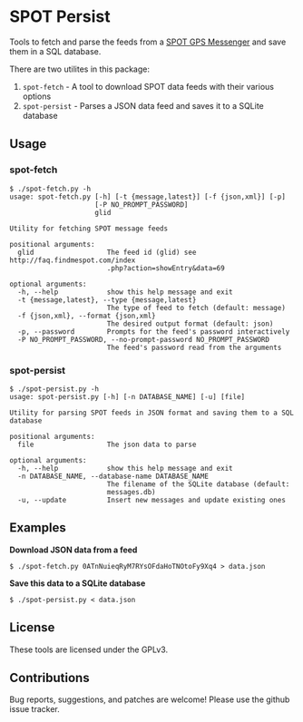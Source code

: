 SPOT Persist
============

Tools to fetch and parse the feeds from a [SPOT GPS Messenger][spot] and
save them in a SQL database.

There are two utilites in this package:

1. `spot-fetch`   - A tool to download SPOT data feeds with their various options
2. `spot-persist` - Parses a JSON data feed and saves it to a SQLite database

## Usage

### spot-fetch

```
$ ./spot-fetch.py -h
usage: spot-fetch.py [-h] [-t {message,latest}] [-f {json,xml}] [-p]
                     [-P NO_PROMPT_PASSWORD]
                     glid

Utility for fetching SPOT message feeds

positional arguments:
  glid                  The feed id (glid) see http://faq.findmespot.com/index
                        .php?action=showEntry&data=69

optional arguments:
  -h, --help            show this help message and exit
  -t {message,latest}, --type {message,latest}
                        The type of feed to fetch (default: message)
  -f {json,xml}, --format {json,xml}
                        The desired output format (default: json)
  -p, --password        Prompts for the feed's password interactively
  -P NO_PROMPT_PASSWORD, --no-prompt-password NO_PROMPT_PASSWORD
                        The feed's password read from the arguments
```

### spot-persist
```
$ ./spot-persist.py -h
usage: spot-persist.py [-h] [-n DATABASE_NAME] [-u] [file]

Utility for parsing SPOT feeds in JSON format and saving them to a SQL
database

positional arguments:
  file                  The json data to parse

optional arguments:
  -h, --help            show this help message and exit
  -n DATABASE_NAME, --database-name DATABASE_NAME
                        The filename of the SQLite database (default:
                        messages.db)
  -u, --update          Insert new messages and update existing ones
```

## Examples

**Download JSON data from a feed**

    $ ./spot-fetch.py 0ATnNuieqRyM7RYsOFdaHoTNOtoFy9Xq4 > data.json

**Save this data to a SQLite database**

    $ ./spot-persist.py < data.json

## License

These tools are licensed under the GPLv3.

## Contributions

Bug reports, suggestions, and patches are welcome! Please use the github issue
tracker.

[spot]: http://www.findmespot.com/
